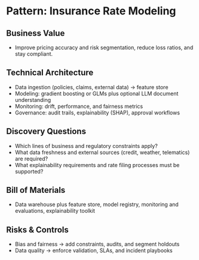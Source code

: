 ﻿# Pattern: Insurance Rate Modeling

## Business Value
- Improve pricing accuracy and risk segmentation, reduce loss ratios, and stay compliant.

## Technical Architecture
- Data ingestion (policies, claims, external data) -> feature store
- Modeling: gradient boosting or GLMs plus optional LLM document understanding
- Monitoring: drift, performance, and fairness metrics
- Governance: audit trails, explainability (SHAP), approval workflows

## Discovery Questions
- Which lines of business and regulatory constraints apply?
- What data freshness and external sources (credit, weather, telematics) are required?
- What explainability requirements and rate filing processes must be supported?

## Bill of Materials
- Data warehouse plus feature store, model registry, monitoring and evaluations, explainability toolkit

## Risks & Controls
- Bias and fairness -> add constraints, audits, and segment holdouts
- Data quality -> enforce validation, SLAs, and incident playbooks
